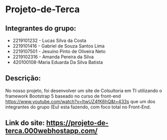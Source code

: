# Projeto-de-Terca

## Integrantes do grupo:
- 2219101232 - Lucas Silva da Costa
- 2219101416 - Gabriel de Souza Santos Lima
- 2219107501 - Jesuino Pinto de Oliveira Neto
- 2219102316 - Amanda Pereira da Silva
- 420100108-Maria Eduarda Da Silva Batista


## Descrição:
No nosso projeto, foi desenvolver um site de Colsultoria em TI utilizando o framework Bootstrap 5 baseado no curso de front-end https://www.youtube.com/watch?v=ItwUZ4fK6hQ&t=433s que um dos integrantes do grupo (Eu) esta fazendo, com foco total no Front-End.


## Link do site: https://projeto-de-terca.000webhostapp.com/

